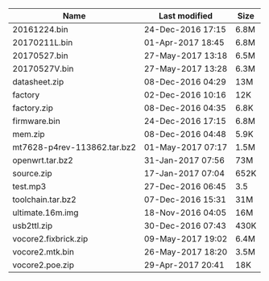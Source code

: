 | Name                        | Last modified     | Size |
|-----------------------------|-------------------|------|
| 20161224.bin                | 24-Dec-2016 17:15 | 6.8M |
| 20170211L.bin               | 01-Apr-2017 18:45 | 6.8M |
| 20170527.bin                | 27-May-2017 13:18 | 6.5M |
| 20170527V.bin               | 27-May-2017 13:28 | 6.3M |
| datasheet.zip               | 08-Dec-2016 04:29 | 13M  |
| factory                     | 02-Dec-2016 10:16 | 12K  |
| factory.zip                 | 08-Dec-2016 04:35 | 6.8K |
| firmware.bin                | 24-Dec-2016 17:15 | 6.8M |
| mem.zip                     | 08-Dec-2016 04:48 | 5.9K |
| mt7628-p4rev-113862.tar.bz2 | 01-May-2017 07:17 | 1.5M |
| openwrt.tar.bz2             | 31-Jan-2017 07:56 | 73M  |
| source.zip                  | 17-Jan-2017 07:04 | 652K |
| test.mp3                    | 27-Dec-2016 06:45 | 3.5  |
| toolchain.tar.bz2           | 07-Dec-2016 15:31 | 31M  |
| ultimate.16m.img            | 18-Nov-2016 04:05 | 16M  |
| usb2ttl.zip                 | 30-Dec-2016 07:43 | 430K |
| vocore2.fixbrick.zip        | 09-May-2017 19:02 | 6.4M |
| vocore2.mtk.bin             | 26-May-2017 18:20 | 3.5M |
| vocore2.poe.zip             | 29-Apr-2017 20:41 | 18K  |
